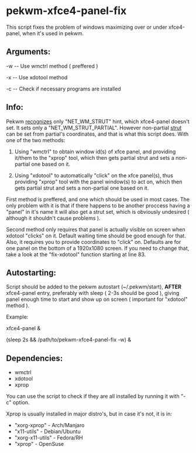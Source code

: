 # pekwm-xfce4-panel-fix
This script fixes the problem of windows maximizing over or under xfce4-panel, when it's used in pekwm.

Arguments:
----------
 -w  -- Use wmctrl method ( preffered )
 
 -x	 -- Use xdotool method
 
 -c  -- Check if necessary programs are installed

Info:
-----
Pekwm [recognizes](https://www.pekwm.org/projects/pekwm/mailing_lists/pekwm/mail?mail_id=1061) only "NET_WM_STRUT" hint, which xfce4-panel doesn't set.
It sets only a "NET_WM_STRUT_PARTIAL".
However non-partial [strut](http://standards.freedesktop.org/wm-spec/wm-spec-latest.html#idm140200472580736) can be set from partial's coordinates, and that is 
what this script does. With one of the two methods:

1. Using "wmctrl" to obtain window id(s) of xfce panel, and providing it/them 
to the "xprop" tool, which then gets partial strut and sets a non-partial one 
based on it.

2. Using  "xdotool" to automatically "click" on the xfce panel(s), thus 
providing "xprop" tool with the panel window(s) to act on, which then gets 
partial strut and sets a non-partial one based on it.

First method is preffered, and one which should be used in most cases. 
The only problem with it is that if there happens to be another proccess 
having a "panel" in it's name it will also get a strut set, which is obviously
undesired ( although it shouldn't cause problems ).

Second method only requires that panel is actually visible on screen when 
xdotool "clicks" on it. Default waiting time should be good enough for that.
Also, it requires you to provide coordinates to "click" on. Defaults are for 
one panel on the bottom of a 1920x1080 screen. If you need to change that, 
take a look at the "fix-xdotool" function starting at line 83.

Autostarting:
-------------
Script should be added to the pekwm autostart (~/.pekwm/start), **AFTER**
xfce4-panel entry, preferably with sleep ( 2-3s should be good ), giving panel 
enough time to start and show up on screen ( important for "xdotool" method ). 

Example:

xfce4-panel &

(sleep 2s && /path/to/pekwm-xfce4-panel-fix -w) &

Dependencies:
-------------
- wmctrl
- xdotool 
- xprop

You can use the script to check if they are all installed by running it with "-c" option. 

Xprop is usually installed in major distro's, but in case it's not, it is in:

- "xorg-xprop" - Arch/Manjaro
- "x11-utils" - Debian/Ubuntu
- "xorg-x11-utils" - Fedora/RH
- "xprop" - OpenSuse
